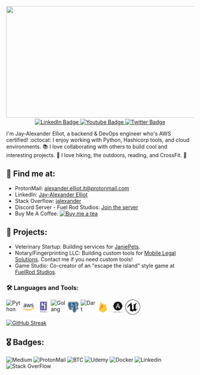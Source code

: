 <div id="header" align="center">
  <div align="center">
  <img src="https://media.giphy.com/media/dWesBcTLavkZuG35MI/giphy.gif" width="600" height="300"/>
  <div id="badges">
    <a href="https://linkedin.com/in/jayalexanderelliot">
      <img src="https://img.shields.io/badge/LinkedIn-blue?style=for-the-badge&logo=linkedin&logoColor=white" alt="LinkedIn Badge"/>
    </a>
    <a href="https://www.youtube.com/@MobileLegalSolutions"> <!-- Replace [your-youtube-URL] with your actual YouTube profile link -->
      <img src="https://img.shields.io/badge/YouTube-red?style=for-the-badge&logo=youtube&logoColor=white" alt="Youtube Badge"/>
    </a>
    <a href="https://twitter.com/JayAlexanderEl1"> <!-- Replace [your-twitter-URL] with your actual Twitter profile link -->
      <img src="https://img.shields.io/badge/Twitter-blue?style=for-the-badge&logo=twitter&logoColor=white" alt="Twitter Badge"/>
    </a>
  </div>
</div>
</div>


I'm Jay-Alexander Elliot, a backend & DevOps engineer who's AWS certified! :octocat:
I enjoy working with Python, Hashicorp tools, and cloud environments. 📚
I love collaborating with others to build cool and interesting projects. 👥
I love hiking, the outdoors, reading, and CrossFit. 💪

## 🔭 Find me at:
- ProtonMail: [alexander.elliot.it@protonmail.com](mailto:alexander.elliot.it@protonmail.com)
- LinkedIn: [Jay-Alexander Elliot](https://linkedin.com/in/jayalexanderelliot)
- Stack Overflow: [jalexander](https://stackoverflow.com/users/15299511/jalexander)
- Discord Server - Fuel Rod Studios: [Join the server](https://discord.gg/tbKWrmqkYw)
- Buy Me A Coffee: [![Buy me a tea](https://img.shields.io/badge/Buy_Me_A_Coffee-FFDD00?style=for-the-badge&logo=buy-me-a-coffee&logoColor=black)](https://www.buymeacoffee.com/jscribe)

## 🚀 Projects:
- Veterinary Startup: Building services for [JaniePets](https://janiepets.com).
- Notary/Fingerprinting LLC: Building custom tools for [Mobile Legal Solutions](https://mobilelegalsolutions.com). Contact me if you need custom tools!
- Game Studio: Co-creator of an "escape the island" style game at [FuelRod Studios](https://fuelrodstudios.com).

### :hammer_and_wrench: Languages and Tools:
<img align="left" alt="Python" width="40px" src="https://github.com/Jay-Alexander-Elliot/Github-Profile-Readme-Logos/blob/master/programming%20languages/python.svg" />
<img align="left" alt="AWS" width="40px" src="https://raw.githubusercontent.com/Jay-Alexander-Elliot/Github-Profile-Readme-Logos/042e36c55d4d757621dedc4f03108213fbb57ec4/cloud/amazon.svg" />
<img align="left" alt="Heroku" width="40px" src="https://github.com/Jay-Alexander-Elliot/Github-Profile-Readme-Logos/blob/master/cloud/heroku.svg" />
<img align="left" alt="Golang" width="40px" src="https://github.com/Jay-Alexander-Elliot/Github-Profile-Readme-Logos/blob/master/programming%20languages/go.svg" />
<img align="left" alt="PostGres" width="40px" src="https://github.com/Jay-Alexander-Elliot/Github-Profile-Readme-Logos/blob/master/databases/postgresql.svg" />
<img align="left" alt="Dart" width="40px" src="https://github.com/Jay-Alexander-Elliot/Github-Profile-Readme-Logos/blob/master/programming%20languages/dart.svg" />
<img align="left" alt="GCP-Firestore" width="40px" src="https://github.com/Jay-Alexander-Elliot/Github-Profile-Readme-Logos/blob/master/cloud/firebase.svg" />
<img align="left" alt="Ansible" width="40px" src="https://github.com/Jay-Alexander-Elliot/Github-Profile-Readme-Logos/blob/master/cloud/ansible.svg" />
<img align="left" alt="unreal engine" width="40px" src="https://raw.githubusercontent.com/Jay-Alexander-Elliot/Github-Profile-Readme-Logos/042e36c55d4d757621dedc4f03108213fbb57ec4/tools/unreal-engine.svg" />

<br clear="left"/>

[![GitHub Streak](https://streak-stats.demolab.com?user=Jay-Alexander-Elliot&theme=dark)](https://git.io/streak-stats)

## 🎖 Badges:
![Medium](https://img.shields.io/badge/Medium-12100E?style=for-the-badge&logo=medium&logoColor=white)
![ProtonMail](https://img.shields.io/badge/ProtonMail-8B89CC?style=for-the-badge&logo=protonmail&logoColor=white)
![BTC](https://img.shields.io/badge/Bitcoin-000000?style=for-the-badge&logo=bitcoin&logoColor=white)
![Udemy](https://img.shields.io/badge/Udemy-EC5252?style=for-the-badge&logo=Udemy&logoColor=white)
![Docker](https://img.shields.io/badge/Docker-2CA5E0?style=for-the-badge&logo=docker&logoColor=white)
![Linkedin](https://img.shields.io/badge/LinkedIn-0077B5?style=for-the-badge&logo=linkedin&logoColor=white)
![Stack OverFlow](https://img.shields.io/badge/Stack_Overflow-FE7A16?style=for-the-badge&logo=stack-overflow&logoColor=white)
